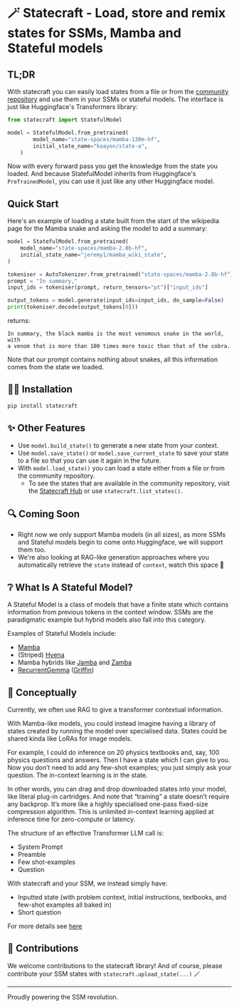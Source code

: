 # 🪄 Statecraft -  Load, store and remix states for SSMs, Mamba and Stateful models

## TL;DR

With statecraft you can easily load states from a file or from the [community repository](https://www.statecrafthub.com/) and use them in your SSMs or stateful models. The interface is just like Huggingface's Transformers library:

```python
from statecraft import StatefulModel

model = StatefulModel.from_pretrained(
        model_name="state-spaces/mamba-130m-hf",
        initial_state_name="koayon/state-a",
    )
```

Now with every forward pass you get the knowledge from the state you loaded. And because StatefulModel inherits from Huggingface's `PreTrainedModel`, you can use it just like any other Huggingface model.

## Quick Start

Here's an example of loading a state built from the start of the wikipedia page for the Mamba snake and asking the model to add a summary:

```python
model = StatefulModel.from_pretrained(
    model_name="state-spaces/mamba-2.8b-hf",
    initial_state_name="jeremy1/mamba_wiki_state",
)

tokeniser = AutoTokenizer.from_pretrained("state-spaces/mamba-2.8b-hf")
prompt = "In summary,"
input_ids = tokeniser(prompt, return_tensors="pt")["input_ids"]

output_tokens = model.generate(input_ids=input_ids, do_sample=False)
print(tokeniser.decode(output_tokens[0]))
```

returns:

```text
In summary, the black mamba is the most venomous snake in the world, with
a venom that is more than 100 times more toxic than that of the cobra.
```

Note that our prompt contains nothing about snakes, all this information comes from the state we loaded.

## 🧑‍💻 Installation

```bash
pip install statecraft
```

## ✨ Other Features

- Use `model.build_state()` to generate a new state from your context.
- Use `model.save_state()` or `model.save_current_state` to save your state to a file so that you can use it again in the future.
- With `model.load_state()` you can load a state either from a file or from the community repository.
  - To see the states that are available in the community repository, visit the [Statecraft Hub](https://statecrafthub.com) or use `statecraft.list_states()`.

## 🔍 Coming Soon

- Right now we only support Mamba models (in all sizes), as more SSMs and Stateful models begin to come onto Huggingface, we will support them too.
- We're also looking at RAG-like generation approaches where you automatically retrieve the `state` instead of `context`, watch this space 👀

## ❔ What Is A Stateful Model?

A Stateful Model is a class of models that have a finite state which contains information from previous tokens in the context window. SSMs are the paradigmatic example but hybrid models also fall into this category.

Examples of Stateful Models include:

- [Mamba](https://huggingface.co/docs/transformers/en/model_doc/mamba)
- (Striped) [Hyena](https://www.together.ai/blog/stripedhyena-7b)
- Mamba hybrids like [Jamba](https://www.ai21.com/jamba) and [Zamba](https://www.zyphra.com/zamba)
- [RecurrentGemma](https://huggingface.co/docs/transformers/main/en/model_doc/recurrent_gemma) ([Griffin](https://arxiv.org/abs/2402.19427v1))

## 🧙 Conceptually

Currently, we often use RAG to give a transformer contextual information.

With Mamba-like models, you could instead imagine having a library of states created by running the model over specialised data. States could be shared kinda like LoRAs for image models.

For example, I could do inference on 20 physics textbooks and, say, 100 physics questions and answers. Then I have a state which I can give to you. Now you don’t need to add any few-shot examples; you just simply ask your question. The in-context learning is in the state.

In other words, you can drag and drop downloaded states into your model, like literal plug-in cartridges. And note that “training” a state doesn’t require any backprop. It’s more like a highly specialised one-pass fixed-size compression algorithm. This is unlimited in-context learning applied at inference time for zero-compute or latency.

The structure of an effective Transformer LLM call is:

- System Prompt
- Preamble
- Few shot-examples
- Question

With statecraft and your SSM, we instead simply have:

- Inputted state (with problem context, initial instructions, textbooks, and few-shot examples all baked in)
- Short question

For more details see [here](https://www.kolaayonrinde.com/blog/2024/02/11/mamba.html#:~:text=Swapping%20States%20as%20a%20New%20Prompting%20Paradigm)

## 💃 Contributions

We welcome contributions to the statecraft library!
And of course, please contribute your SSM states with `statecraft.upload_state(...)` 🪄

---

Proudly powering the SSM revolution.
